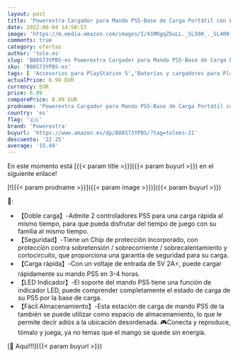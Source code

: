 ```yaml
---
layout: post
title: 'Powerextra Cargador para Mando PS5-Base de Carga Portátil con LED Indicador-Carga Dual con 2 Puertos Type-C Carga Rápida-Estación de Carga Soporte Playstation 5 Mando DualSense'
date: 2022-06-04 14:50:57
image: 'https://m.media-amazon.com/images/I/41MRgqZbuLL._SL500_._SL400_.jpg'
comments: true
category: ofertas
author: 'tole.es'
slug: 'B08S73YPBS-es Powerextra Cargador para Mando PS5-Base de Carga Portátil...'
sku: 'B08S73YPBS-es'
tags: [ 'Accesorios para PlayStation 5','Baterías y cargadores para PlayStation 5','Cargadores para PlayStation 5','Hardware y juegos para PlayStation 5','Videojuegos','playstation','powerextra','🇪🇸', ]
actualPrice: 6.99 EUR
currency: EUR
price: 6.99
comparePrice: 8.99 EUR
prodname: 'Powerextra Cargador para Mando PS5-Base de Carga Portátil con LED Indicador-Carga Dual con 2 Puertos Type-C Carga Rápida-Estación de Carga Soporte Playstation 5 Mando DualSense'
country: 'es'
flag: '🇪🇸'
brand: 'Powerextra'
buyurl: 'https://www.amazon.es/dp/B08S73YPBS/?tag=tolees-21'
descuento: '22.25'
average: '15.49'
---
```


En este momento está [{{< param title >}}]({{< param buyurl >}}) en el siguiente enlace!

[![{{< param prodname >}}]({{< param image >}})]({{< param buyurl >}})

🔎:

- 【Doble carga】-Admite 2 controladores PS5 para una carga rápida al mismo tiempo, para que pueda disfrutar del tiempo de juego con su familia al mismo tiempo.
- 【Seguridad】-Tiene un Chip de protección incorporado, con protección contra sobretensión / sobrecorriente / sobrecalentamiento y cortocircuito, que proporciona una garantía de seguridad para su carga.
- 【Carga rápida】-Con un voltaje de entrada de 5V 2A⚡, puede cargar rápidamente su mando PS5 en 3-4 horas.
- 【LED Indicador】-El soporte del mando PS5 tiene una función de indicador LED, puede comprender completamente el estado de carga de su PS5 por la base de carga.
- 【Fácil Almacenamiento】-Esta estación de carga de mando PS5 de la también se puede utilizar como espacio de almacenamiento, lo que le permite decir adiós a la ubicación desordenada. 🎮Conecta y reproduce, tómalo y juega, ya no temas que el mango se quede sin energía.

[🛒 Aquí!!!]({{< param buyurl >}})
